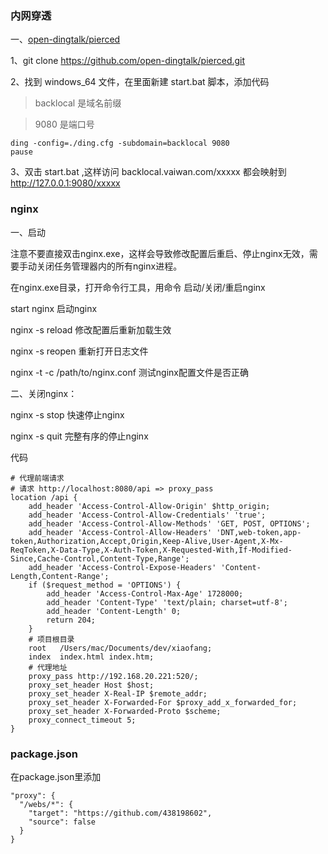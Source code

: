 ### 内网穿透

一、[open-dingtalk/pierced](https://github.com/open-dingtalk/pierced)

1、git clone https://github.com/open-dingtalk/pierced.git

2、找到 windows_64 文件，在里面新建 start.bat 脚本，添加代码

> backlocal 是域名前缀

> 9080 是端口号

```
ding -config=./ding.cfg -subdomain=backlocal 9080
pause
```

3、双击 start.bat ,这样访问 backlocal.vaiwan.com/xxxxx 都会映射到 http://127.0.0.1:9080/xxxxx

### nginx

一、启动

注意不要直接双击nginx.exe，这样会导致修改配置后重启、停止nginx无效，需要手动关闭任务管理器内的所有nginx进程。

在nginx.exe目录，打开命令行工具，用命令 启动/关闭/重启nginx

start nginx    启动nginx

nginx -s reload    修改配置后重新加载生效

nginx -s reopen    重新打开日志文件

nginx -t -c /path/to/nginx.conf   测试nginx配置文件是否正确

二、关闭nginx：

nginx -s stop    快速停止nginx

nginx -s quit    完整有序的停止nginx

代码
```
# 代理前端请求
# 请求 http://localhost:8080/api => proxy_pass
location /api {
    add_header 'Access-Control-Allow-Origin' $http_origin;
    add_header 'Access-Control-Allow-Credentials' 'true';
    add_header 'Access-Control-Allow-Methods' 'GET, POST, OPTIONS';
    add_header 'Access-Control-Allow-Headers' 'DNT,web-token,app-token,Authorization,Accept,Origin,Keep-Alive,User-Agent,X-Mx-ReqToken,X-Data-Type,X-Auth-Token,X-Requested-With,If-Modified-Since,Cache-Control,Content-Type,Range';
    add_header 'Access-Control-Expose-Headers' 'Content-Length,Content-Range';
    if ($request_method = 'OPTIONS') {
        add_header 'Access-Control-Max-Age' 1728000;
        add_header 'Content-Type' 'text/plain; charset=utf-8';
        add_header 'Content-Length' 0;
        return 204;
    }
    # 项目根目录
    root   /Users/mac/Documents/dev/xiaofang;
    index  index.html index.htm;
    # 代理地址
    proxy_pass http://192.168.20.221:520/;
    proxy_set_header Host $host;
    proxy_set_header X-Real-IP $remote_addr;
    proxy_set_header X-Forwarded-For $proxy_add_x_forwarded_for;
    proxy_set_header X-Forwarded-Proto $scheme;
    proxy_connect_timeout 5;
}
```

### package.json

在package.json里添加

```
"proxy": {
  "/webs/*": {
    "target": "https://github.com/438198602",
    "source": false
  }
}
```
